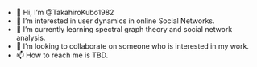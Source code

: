 - 👋 Hi, I’m @TakahiroKubo1982
- 👀 I’m interested in user dynamics in online Social Networks.
- 🌱 I’m currently learning spectral graph theory and social network analysis.
- 💞️ I’m looking to collaborate on someone who is interested in my work.
- 📫 How to reach me is TBD.

<!---
TakahiroKubo1982/TakahiroKubo1982 is a ✨ special ✨ repository because its `README.md` (this file) appears on your GitHub profile.
You can click the Preview link to take a look at your changes.
--->
